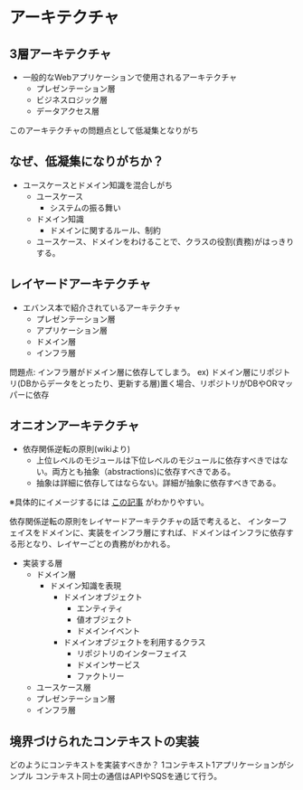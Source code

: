 # アーキテクチャ

## 3層アーキテクチャ

- 一般的なWebアプリケーションで使用されるアーキテクチャ
  - プレゼンテーション層
  - ビジネスロジック層
  - データアクセス層

このアーキテクチャの問題点として低凝集となりがち

## なぜ、低凝集になりがちか？

- ユースケースとドメイン知識を混合しがち
  - ユースケース
    - システムの振る舞い
  - ドメイン知識
    - ドメインに関するルール、制約
  - ユースケース、ドメインをわけることで、クラスの役割(責務)がはっきりする。

## レイヤードアーキテクチャ

- エバンス本で紹介されているアーキテクチャ
  - プレゼンテーション層
  - アプリケーション層
  - ドメイン層
  - インフラ層

問題点: インフラ層がドメイン層に依存してしまう。
ex) ドメイン層にリポジトリ(DBからデータをとったり、更新する層)置く場合、リポジトリがDBやORマッパーに依存

## オニオンアーキテクチャ

- 依存関係逆転の原則(wikiより)
  - 上位レベルのモジュールは下位レベルのモジュールに依存すべきではない。両方とも抽象（abstractions)に依存すべきである。
  - 抽象は詳細に依存してはならない。詳細が抽象に依存すべきである。

※具体的にイメージするには [この記事](http://harumi.sakura.ne.jp/wordpress/2019/07/04/%E4%BE%9D%E5%AD%98%E9%96%A2%E4%BF%82%E9%80%86%E8%BB%A2%E3%81%AE%E5%8E%9F%E5%89%87dip/) がわかりやすい。

依存関係逆転の原則をレイヤードアーキテクチャの話で考えると、
インターフェイスをドメインに、実装をインフラ層にすれば、ドメインはインフラに依存する形となり、レイヤーごとの責務がわかれる。

- 実装する層
  - ドメイン層
    - ドメイン知識を表現
      - ドメインオブジェクト
        - エンティティ
        - 値オブジェクト
        - ドメインイベント
      - ドメインオブジェクトを利用するクラス
        - リポジトリのインターフェイス
        - ドメインサービス
        - ファクトリー
  - ユースケース層
  - プレゼンテーション層
  - インフラ層

## 境界づけられたコンテキストの実装

どのようにコンテキストを実装すべきか？
1コンテキスト1アプリケーションがシンプル
コンテキスト同士の通信はAPIやSQSを通じて行う。
